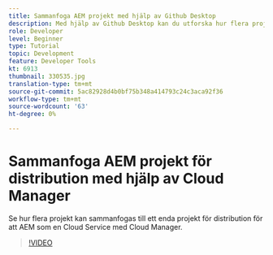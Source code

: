 ```yaml
---
title: Sammanfoga AEM projekt med hjälp av Github Desktop
description: Med hjälp av Github Desktop kan du utforska hur flera projekt kan sammanfogas till ett enda projekt för distribution och AEM som en Cloud Service med hjälp av Cloud Manager.
role: Developer
level: Beginner
type: Tutorial
topic: Development
feature: Developer Tools
kt: 6913
thumbnail: 330535.jpg
translation-type: tm+mt
source-git-commit: 5ac82928d4b0bf75b348a414793c24c3aca92f36
workflow-type: tm+mt
source-wordcount: '63'
ht-degree: 0%

---
```



# Sammanfoga AEM projekt för distribution med hjälp av Cloud Manager

Se hur flera projekt kan sammanfogas till ett enda projekt för distribution för att AEM som en Cloud Service med Cloud Manager.

>[!VIDEO](https://video.tv.adobe.com/v/330535/?quality=12&learn=on)